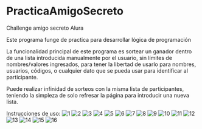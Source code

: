 # PracticaAmigoSecreto
Challenge amigo secreto Alura

Este programa funge de practica para desarrollar lógica de programación

La funcionalidad principal de este programa es sortear un ganador dentro de una lista introducida manualmente por el usuario, sin límites de nombres/valores ingresados, para tener la libertad de usarlo para nombres, usuarios, códigos, o cualquier dato que se pueda usar para identificar al participante.

Puede realizar infinidad de sorteos con la misma lista de participantes, teniendo la simpleza de solo refresar la página para introducir una nueva lista.

Instrucciones de uso:
![1](https://github.com/user-attachments/assets/bce08482-39e6-4704-b35b-3a7fbae0f08b)
![2](https://github.com/user-attachments/assets/63dd9432-aa5b-4984-86dd-f9ccd6ad661d)
![3](https://github.com/user-attachments/assets/407671b9-739d-4b27-bd74-934e7d3c07d7)
![4](https://github.com/user-attachments/assets/c027c17c-47f3-41b4-bf8a-89d5bc394aca)
![5](https://github.com/user-attachments/assets/e85921b9-c0bc-4028-9c93-ed7abb47bd9b)
![6](https://github.com/user-attachments/assets/2fe9dd4b-0460-44ad-9504-9700a62a7a24)
![7](https://github.com/user-attachments/assets/db473673-74a9-40e6-a81b-609a4fa64171)
![8](https://github.com/user-attachments/assets/8b45e818-0bdb-4bd2-be28-6e8844fb26a9)
![9](https://github.com/user-attachments/assets/19a78add-8cdf-465e-80a6-fce7a7b21cec)
![10](https://github.com/user-attachments/assets/5881df00-241c-41cf-9ee3-92a93bf6acc3)
![11](https://github.com/user-attachments/assets/7153e324-d773-4cf7-ab9c-4b5f4a0b3f39)
![12](https://github.com/user-attachments/assets/71ec7d75-0d19-45cb-bb60-1a121ef610a2)
![13](https://github.com/user-attachments/assets/9f09f02e-ad84-4d5e-ae8e-342aa16ec7a9)
![14](https://github.com/user-attachments/assets/79be6a86-3c71-4375-8e8a-0c85807eb3c1)
![15](https://github.com/user-attachments/assets/cd8ea9d9-0c28-4113-aa90-f022f1e03a66)
![16](https://github.com/user-attachments/assets/5b77d769-aec1-42af-a09f-655adea5540c)
